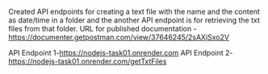 Created API endpoints for creating a text file with the name and the content as date/time in a folder and the another API endpoint is for retrieving the txt files from that folder.
URL for published documentation - https://documenter.getpostman.com/view/37646245/2sAXjSxo2V

API Endpoint 1-https://nodejs-task01.onrender.com
API Endpoint 2-https://nodejs-task01.onrender.com/getTxtFiles

